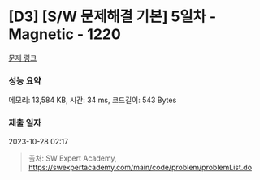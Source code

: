 # [D3] [S/W 문제해결 기본] 5일차 - Magnetic - 1220 

[문제 링크](https://swexpertacademy.com/main/code/problem/problemDetail.do?contestProbId=AV14hwZqABsCFAYD) 

### 성능 요약

메모리: 13,584 KB, 시간: 34 ms, 코드길이: 543 Bytes

### 제출 일자

2023-10-28 02:17



> 출처: SW Expert Academy, https://swexpertacademy.com/main/code/problem/problemList.do